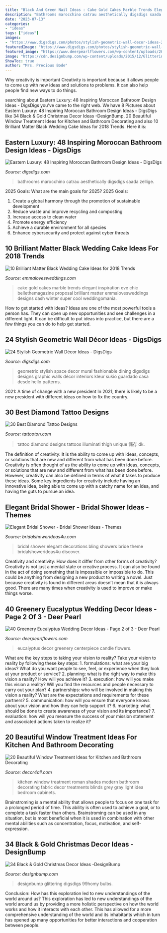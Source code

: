 ```yaml
---
title: "Black And Green Nail Ideas : Cake Gold Cakes Marble Trends Elegant Inspiration Eve Chic Bellethemagazine Proposal Brilliant Matter Emmalovesweddings Designs Dash Winter Super Cool Weddingomania"
description: "Bathrooms marocchino catrau aesthetically digsdigs saada zellige"
date: "2023-07-13"
categories:
- "ideas"
tags: ["ideas"]
images:
- "https://www.digsdigs.com/photos/stylish-geometric-wall-decor-ideas-25.jpg"
featuredImage: "https://www.digsdigs.com/photos/stylish-geometric-wall-decor-ideas-25.jpg"
featured_image: "https://www.deerpearlflowers.com/wp-content/uploads/2016/12/eucalyptus-and-candle-centerpiece-via-Katrina-Louise.jpg"
image: "https://cdn.designbump.com/wp-content/uploads/2015/12/Glittering-Black-And-Gold-Christmas-Decor-ideas-6.jpg"
ShowToc: true
author: "Mrs. Precious Bode"
---
```



Why creativity is important
Creativity is important because it allows people to come up with new ideas and solutions to problems. It can also help people find new ways to do things.

	

		
searching about Eastern Luxury: 48 Inspiring Moroccan Bathroom Design Ideas - DigsDigs you've came to the right web. We have 8 Pictures about Eastern Luxury: 48 Inspiring Moroccan Bathroom Design Ideas - DigsDigs like 34 Black &amp; Gold Christmas Decor Ideas -DesignBump, 20 Beautiful Window Treatment Ideas for Kitchen and Bathroom Decorating and also 10 Brilliant Matter Black Wedding Cake Ideas for 2018 Trends. Here it is:
		
    
## Eastern Luxury: 48 Inspiring Moroccan Bathroom Design Ideas - DigsDigs

<img loading=lazy src="https://www.digsdigs.com/photos/inspiring-moroccan-bathrooms-43-554x751.jpg" onerror="this.onerror=null;this.src='https://tse4.mm.bing.net/th?id=OIP.-q2si1hZwIHTBNh6WF5ARgHaKC&amp;pid=15.1';" alt="Eastern Luxury: 48 Inspiring Moroccan Bathroom Design Ideas - DigsDigs">

_Source: digsdigs.com_

>bathrooms marocchino catrau aesthetically digsdigs saada zellige. 

	

2025 Goals: What are the main goals for 2025?
2025 Goals: 
1. Create a global harmony through the promotion of sustainable development 
2. Reduce waste and improve recycling and composting 
3. Increase access to clean water 
4. Promote energy efficiency 
5. Achieve a durable environment for all species 
6. Enhance cybersecurity and protect against cyber threats 

    
## 10 Brilliant Matter Black Wedding Cake Ideas For 2018 Trends

<img loading=lazy src="http://emmalovesweddings.com/wp-content/uploads/2018/02/chic-gold-and-black-marble-wedding-cake.jpg" onerror="this.onerror=null;this.src='https://tse3.mm.bing.net/th?id=OIP.dcYlXu-rpp3KJgKpkjhoSQHaLH&amp;pid=15.1';" alt="10 Brilliant Matter Black Wedding Cake Ideas for 2018 Trends">

_Source: emmalovesweddings.com_

>cake gold cakes marble trends elegant inspiration eve chic bellethemagazine proposal brilliant matter emmalovesweddings designs dash winter super cool weddingomania. 

	

How to get started with ideas?
Ideas are one of the most powerful tools a person has. They can open up new opportunities and see challenges in a different light. It can be difficult to put ideas into practice, but there are a few things you can do to help get started.

    
## 24 Stylish Geometric Wall Décor Ideas - DigsDigs

<img loading=lazy src="https://www.digsdigs.com/photos/stylish-geometric-wall-decor-ideas-25.jpg" onerror="this.onerror=null;this.src='https://tse1.mm.bing.net/th?id=OIP.7Yf5KNIqifYcTq7tICehXQHaLG&amp;pid=15.1';" alt="24 Stylish Geometric Wall Décor Ideas - DigsDigs">

_Source: digsdigs.com_

>geometric stylish space decor mural fashionable dining digsdigs designs graphic walls décor interiors kleur sukio guardado casa desde hello patterns. 

	

2021: A time of change with a new president
In 2021, there is likely to be a new president with different ideas on how to fix the country.

    
## 30 Best Diamond Tattoo Designs

<img loading=lazy src="https://tattooton.com/wp-content/uploads/2014/04/Best-Diamond-Tattoo-Designs19.jpg" onerror="this.onerror=null;this.src='https://tse1.mm.bing.net/th?id=OIP.27GMCqWTL8SYUyRAi4QnnwHaJ4&amp;pid=15.1';" alt="30 Best Diamond Tattoo Designs">

_Source: tattooton.com_

>tattoo diamond designs tattoos illuminati thigh unique 儲存 dk. 

	

The definition of creativity: It is the ability to come up with ideas, concepts, or solutions that are new and different from what has been done before.
Creativity is often thought of as the ability to come up with ideas, concepts, or solutions that are new and different from what has been done before. However, creativity can also be defined in terms of what it takes to produce these ideas. Some key ingredients for creativity include having an innovative idea, being able to come up with a catchy name for an idea, and having the guts to pursue an idea.

    
## Elegant Bridal Shower - Bridal Shower Ideas - Themes

<img loading=lazy src="https://www.bridalshowerideas4u.com/wp-content/uploads/2016/03/elegant-bridal-shower-tulle-and-bling.jpg" onerror="this.onerror=null;this.src='https://tse1.mm.bing.net/th?id=OIP.YPG0t3UwjKw0CZrdLnGDZwHaLG&amp;pid=15.1';" alt="Elegant Bridal Shower - Bridal Shower Ideas - Themes">

_Source: bridalshowerideas4u.com_

>bridal shower elegant decorations bling showers bride theme bridalshowerideas4u discover. 

	

Creativity and creativity: How does it differ from other forms of creativity?
Creativity is not just a mental state or creative process. It can also be found in the act of doing something that is impossible or impossible to do. This could be anything from designing a new product to writing a novel. Just because creativity is found in different areas doesn’t mean that it is always good. There are many times when creativity is used to improve or make things worse.

    
## 40 Greenery Eucalyptus Wedding Decor Ideas - Page 2 Of 3 - Deer Pearl

<img loading=lazy src="https://www.deerpearlflowers.com/wp-content/uploads/2016/12/eucalyptus-and-candle-centerpiece-via-Katrina-Louise.jpg" onerror="this.onerror=null;this.src='https://tse2.mm.bing.net/th?id=OIP.D1hClehQdq4hyrbwICJIuwHaLH&amp;pid=15.1';" alt="40 Greenery Eucalyptus Wedding Decor Ideas - Page 2 of 3 - Deer Pearl">

_Source: deerpearlflowers.com_

>eucalyptus decor greenery centerpiece candle flowers. 

	

What are the key steps to taking your vision to reality?
Take your vision to reality by following these key steps: 1. formulations: what are your big ideas? What do you want people to see, feel, or experience when they look at your product or service? 2. planning: what is the right way to make this vision a reality? How will you achieve it? 3. execution: how will you make this vision a reality? Will you find the resources and people necessary to carry out your plan? 4. partnerships: who will be involved in making this vision a reality? What are the expectations and requirements for these partners? 5. communication: how will you ensure that everyone knows about your vision and how they can help support it? 6. marketing: what should be done to create awareness of your vision and its importance? 7. evaluation: how will you measure the success of your mission statement and associated actions taken to realize it?

    
## 20 Beautiful Window Treatment Ideas For Kitchen And Bathroom Decorating

<img loading=lazy src="http://www.decor4all.com/wp-content/uploads/2015/07/modern-kitchen-decor-roman-shades-window-treatment-ideas-7.jpg" onerror="this.onerror=null;this.src='https://tse3.mm.bing.net/th?id=OIP.Vw0JFy0Sa__ciFjNRouHyQAAAA&amp;pid=15.1';" alt="20 Beautiful Window Treatment Ideas for Kitchen and Bathroom Decorating">

_Source: decor4all.com_

>kitchen window treatment roman shades modern bathroom decorating fabric decor treatments blinds grey gray light idea bedroom cabinets. 

	

Brainstroming is a mental ability that allows people to focus on one task for a prolonged period of time. This ability is often used to achieve a goal, or to complete a task faster than others. Brainstroming can be used in any situation, but is most beneficial when it is used in combination with other mental abilities such as concentration, focus, motivation, and self-expression.

    
## 34 Black &amp; Gold Christmas Decor Ideas -DesignBump

<img loading=lazy src="https://cdn.designbump.com/wp-content/uploads/2015/12/Glittering-Black-And-Gold-Christmas-Decor-ideas-6.jpg" onerror="this.onerror=null;this.src='https://tse3.mm.bing.net/th?id=OIP.19WMc67yx6qd71oCI5r_PgHaKN&amp;pid=15.1';" alt="34 Black &amp; Gold Christmas Decor Ideas -DesignBump">

_Source: designbump.com_

>designbump glittering digsdigs 99homy bulbs. 

	

Conclusion: How has this exploration led to new understandings of the world around us?
This exploration has led to new understandings of the world around us by providing a more holistic perspective on how the world works and how it interacts with each other. This has allowed for a more comprehensive understanding of the world and its inhabitants which in turn has opened up many opportunities for better interactions and cooperation between people.

